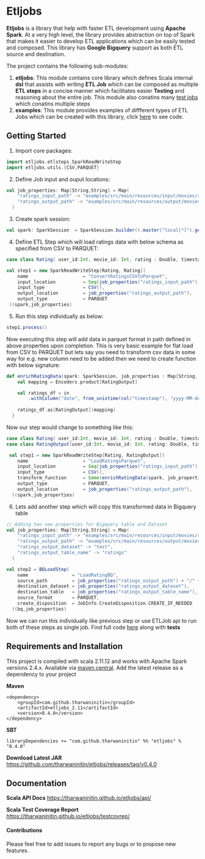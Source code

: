 Etljobs
====

**Etljobs** is a library that help with faster ETL development using **Apache Spark**. At a very high level,
the library provides abstraction on top of Spark that makes it easier to develop ETL applications which can be easily tested and composed. This library has **Google Bigquery** support as both ETL source and destination.

The project contains the following sub-modules:

1. **etljobs**:
 This module contains core library which defines Scala internal **dsl** that assists with writing **ETL Job** which can be composed as multiple **ETL steps** in a concise manner which facilitates easier **Testing** and reasoning about the entire job. This module also conatins many [test jobs](etljobs/src/test/scala) which conatins multiple steps
2. **examples**:
 This module provides examples of diffferent types of ETL Jobs which can be created with this library, click [here](examples/src/main/scala/examples) to see code.

## Getting Started
1. Import core packages:
```scala
import etljobs.etlsteps.SparkReadWriteStep
import etljobs.utils.{CSV,PARQUET}
```
2. Define Job input and ouput locations:
```scala
val job_properties: Map[String,String] = Map(
    "ratings_input_path" -> "examples/src/main/resources/input/movies/ratings/*",
    "ratings_output_path" -> "examples/src/main/resources/output/movies/ratings",
  )
```
3. Create spark session:
```scala
val spark: SparkSession  = SparkSession.builder().master("local[*]").getOrCreate()
```
4. Define ETL Step which will load ratings data with below schema as specified from CSV to PARQUET:
```scala
case class Rating( user_id:Int, movie_id: Int, rating : Double, timestamp: Long )

val step1 = new SparkReadWriteStep[Rating, Rating](
    name                    = "ConvertRatingsCSVtoParquet",
    input_location          = Seq(job_properties("ratings_input_path")),
    input_type              = CSV(),
    output_location         = job_properties("ratings_output_path"),
    output_type             = PARQUET
 )(spark,job_properties)
```
5. Run this step individually as below:
```scala
step1.process()
```
Now executing this step will add data in parquet format in path defined in above properties upon completion. This is very basic example for flat load from CSV to PARQUET but lets say you need to transform csv data in some way for e.g. new column need to be added then we need to create function with below signature:
```scala
def enrichRatingData(spark: SparkSession, job_properties : Map[String, String])(in : Dataset[Rating]) : Dataset[RatingOutput] = {
    val mapping = Encoders.product[RatingOutput]

    val ratings_df = in
        .withColumn("date", from_unixtime(col("timestamp"), "yyyy-MM-dd").cast(DateType))
    
    ratings_df.as[RatingOutput](mapping)
  }
```
Now our step would change to something like this:
```scala
case class Rating( user_id:Int, movie_id: Int, rating : Double, timestamp: Long )
case class RatingOutput(user_id:Int, movie_id: Int, rating: Double, timestamp: Long, date: java.sql.Date)

 val step1 = new SparkReadWriteStep[Rating, RatingOutput](
    name                    = "LoadRatingsParquet",
    input_location          = Seq(job_properties("ratings_input_path")),
    input_type              = CSV(),
    transform_function      = Some(enrichRatingData(spark, job_properties)),
    output_type             = PARQUET,
    output_location         = job_properties("ratings_output_path"),
  )(spark,job_properties)
```
6. Lets add another step which will copy this transformed data in Bigquery table
```scala
// Adding two new properties for Bigquery table and Dataset
val job_properties: Map[String,String] = Map(
    "ratings_input_path" -> "examples/src/main/resources/input/movies/ratings/*",
    "ratings_output_path" -> "examples/src/main/resources/output/movies/ratings",
    "ratings_output_dataset" -> "test",
    "ratings_output_table_name" -> "ratings"
  )

val step2 = BQLoadStep(
    name                = "LoadRatingBQ",
    source_path         = job_properties("ratings_output_path") + "/" + job_properties("ratings_output_file_name"),
    destination_dataset = job_properties("ratings_output_dataset"),
    destination_table   = job_properties("ratings_output_table_name"),
    source_format       = PARQUET,
    create_disposition  = JobInfo.CreateDisposition.CREATE_IF_NEEDED
  )(bq,job_properties)
```
Now we can run this individually like previous step or use ETLJob api to run both of these steps as single job. Find full code [here](etljobs/src/test/scala/etljob1) along with **tests**


## Requirements and Installation
This project is compiled with scala 2.11.12 and works with Apache Spark versions 2.4.x.
Available via [maven central](https://mvnrepository.com/artifact/com.github.tharwaninitin/etljobs). 
Add the latest release as a dependency to your project

__Maven__
```
<dependency>
    <groupId>com.github.tharwaninitin</groupId>
    <artifactId>etljobs_2.11</artifactId>
    <version>0.4.0</version>
</dependency>
```
__SBT__
```
libraryDependencies += "com.github.tharwaninitin" %% "etljobs" % "0.4.0"
```
__Download Latest JAR__ https://github.com/tharwaninitin/etljobs/releases/tag/v0.4.0


## Documentation

__Scala API Docs__ https://tharwaninitin.github.io/etljobs/api/

__Scala Test Coverage Report__  https://tharwaninitin.github.io/etljobs/testcovrep/

#### Contributions
Please feel free to add issues to report any bugs or to propose new features.
